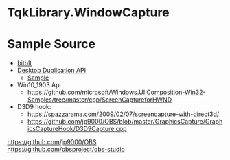 # TqkLibrary.WindowCapture


# Sample Source
- [bitblt](https://learn.microsoft.com/en-us/windows/win32/gdi/capturing-an-image)  
- [Desktop Duplication API](https://learn.microsoft.com/en-us/windows/win32/direct3ddxgi/desktop-dup-api)  
    - [Sample](https://github.com/microsoftarchive/msdn-code-gallery-microsoft/tree/master/Official%20Windows%20Platform%20Sample/DXGI%20desktop%20duplication%20sample)
- Win10_1903 Api
    - https://github.com/microsoft/Windows.UI.Composition-Win32-Samples/tree/master/cpp/ScreenCaptureforHWND
- D3D9 hook: 
    - https://spazzarama.com/2009/02/07/screencapture-with-direct3d/
    - https://github.com/jp9000/OBS/blob/master/GraphicsCapture/GraphicsCaptureHook/D3D9Capture.cpp

https://github.com/jp9000/OBS  
https://github.com/obsproject/obs-studio  